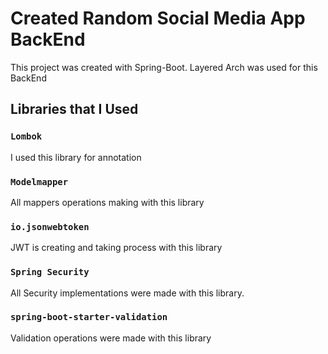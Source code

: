 # Created Random Social Media App BackEnd

This project was created with Spring-Boot. Layered Arch was used for this BackEnd

## Libraries that I Used


### `Lombok`
I used this library for annotation

### `Modelmapper`

All mappers operations making with this library

### `io.jsonwebtoken`

JWT is creating and taking process with this library

### `Spring Security`

All Security implementations were made with this library.

### `spring-boot-starter-validation`

Validation operations were made with this library


